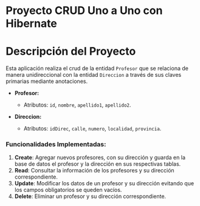 
# Proyecto CRUD Uno a Uno con Hibernate

# Descripción del Proyecto

Esta aplicación realiza el crud de la entidad `Profesor` que se relaciona de manera unidireccional con la entidad  `Direccion` a través de sus claves primarias mediante anotaciones. 

- **Profesor:**  
  - Atributos: `id`, `nombre`, `apellido1`, `apellido2`.

- **Direccion:**  
  - Atributos: `idDirec`, `calle`, `numero`, `localidad`, `provincia`.

### Funcionalidades Implementadas:

1. **Create**: Agregar nuevos profesores, con su dirección y guarda en la base de datos el profesor y la dirección en sus respectivas tablas.
2. **Read**: Consultar la información de los profesores y su dirección correspondiente.
3. **Update**: Modificar los datos de un profesor y su dirección evitando que los campos obligatorios se queden vacíos.
4. **Delete**: Eliminar un profesor y su dirección correspondiente.




